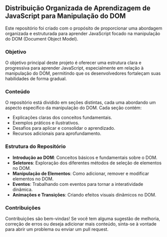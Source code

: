 ## Distribuição Organizada de Aprendizagem de JavaScript para Manipulação do DOM

Este repositório foi criado com o propósito de proporcionar uma abordagem organizada e estruturada para aprender JavaScript focado na manipulação do DOM (Document Object Model).

### Objetivo

O objetivo principal deste projeto é oferecer uma estrutura clara e progressiva para aprender JavaScript, especialmente em relação à manipulação do DOM, permitindo que os desenvolvedores fortaleçam suas habilidades de forma gradual.

### Conteúdo

O repositório está dividido em seções distintas, cada uma abordando um aspecto específico da manipulação do DOM. Cada seção contém:

- Explicações claras dos conceitos fundamentais.
- Exemplos práticos e ilustrativos.
- Desafios para aplicar e consolidar o aprendizado.
- Recursos adicionais para aprofundamento.

### Estrutura do Repositório

- **Introdução ao DOM**: Conceitos básicos e fundamentais sobre o DOM.
- **Seletores**: Exploração dos diferentes métodos de seleção de elementos no DOM.
- **Manipulação de Elementos**: Como adicionar, remover e modificar elementos no DOM.
- **Eventos**: Trabalhando com eventos para tornar a interatividade dinâmica.
- **Animações e Transições**: Criando efeitos visuais dinâmicos no DOM.

### Contribuições

Contribuições são bem-vindas! Se você tem alguma sugestão de melhoria, correção de erros ou deseja adicionar mais conteúdo, sinta-se à vontade para abrir um problema ou enviar um pull request.


